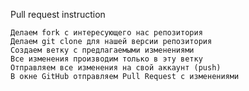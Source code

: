 Pull request instruction

    Делаем fork с интересующего нас репозитория
    Делаем git clone для нашей версии репозитория
    Создаем ветку с предлагаемыми изменениями
    Все изменения производим только в эту ветку
    Отправляем все изменения на свой аккаунт (push)
    В окне GitHub отправляем Pull Request c изменениями
